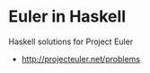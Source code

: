 Euler in Haskell
==============

Haskell solutions for Project Euler
- http://projecteuler.net/problems
